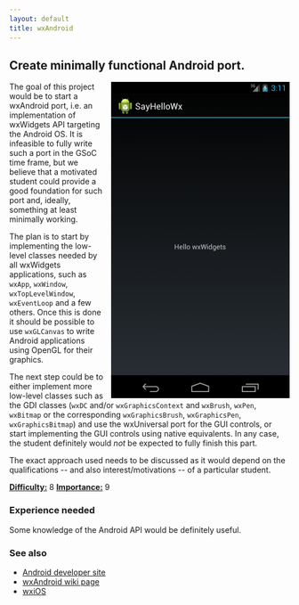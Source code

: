 ```yaml
---
layout: default
title: wxAndroid
---
```


## Create minimally functional Android port.

<div style="float: right; margin: 0 0 0 10px"><img src="wxandroid_hello.png" /></div>

The goal of this project would be to start a wxAndroid port, i.e. an
implementation of wxWidgets API targeting the Android OS. It is infeasible to
fully write such a port in the GSoC time frame, but we believe that a motivated
student could provide a good foundation for such port and, ideally, something
at least minimally working.

The plan is to start by implementing the low-level classes needed by all
wxWidgets applications, such as `wxApp`, `wxWindow`, `wxTopLevelWindow`,
`wxEventLoop` and a few others. Once this is done it should be possible to
use `wxGLCanvas` to write Android applications using OpenGL for their
graphics.

The next step could be to either implement more low-level classes such as the GDI
classes (`wxDC` and/or `wxGraphicsContext` and `wxBrush`, `wxPen`, `wxBitmap`
or the corresponding `wxGraphicsBrush`, `wxGraphicsPen`, `wxGraphicsBitmap`)
and use the wxUniversal port for the GUI controls, or start implementing the GUI
controls using native equivalents. In any case, the student definitely would
_not_ be expected to fully finish this part.

The exact approach used needs to be discussed as it would depend on the
qualifications -- and also interest/motivations -- of a particular student.

[**Difficulty:**](../project-ratings) 8
[**Importance:**](../project-ratings) 9

### Experience needed

Some knowledge of the Android API would be definitely useful.

### See also

* [Android developer site](http://developer.android.com/)
* [wxAndroid wiki page](http://wiki.wxwidgets.org/WxAndroid)
* [wxiOS](../ios)
